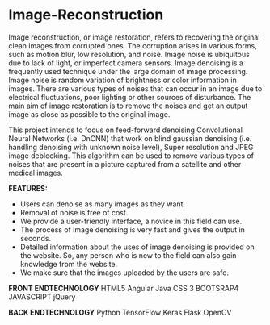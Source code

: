 # Image-Reconstruction

Image reconstruction, or image restoration, refers to recovering the original clean images from 
corrupted ones. The corruption arises in various forms, such as motion blur, low resolution, and 
noise. Image noise is ubiquitous due to lack of light, or imperfect camera sensors. Image 
denoising is a frequently used technique under the large domain of image processing.
Image noise is random variation of brightness or color information in images. There are various 
types of noises that can occur in an image due to electrical fluctuations, poor lighting or other 
sources of disturbance. The main aim of image restoration is to remove the noises and get an 
output image as close as possible to the original image. 

This project intends to focus on feed-forward denoising Convolutional Neural Networks (i.e. DnCNN) that work on blind gaussian denoising (i.e. handling denoising with unknown noise level), Super resolution and JPEG image 
deblocking. This algorithm can be used to remove various types of noises that are present in a 
picture captured from a satellite and other medical images.


**FEATURES:**
- Users can denoise as many images as they want.
- Removal of noise is free of cost.
- We provide a user-friendly interface, a novice in this field can use.
- The process of image denoising is very fast and gives the output in 
seconds.
- Detailed information about the uses of image denoising is provided 
on the website. So, any person who is new to the field can also gain 
knowledge from the website.
- We make sure that the images uploaded by the users are safe.

**FRONT ENDTECHNOLOGY**
HTML5
Angular Java
CSS 3
BOOTSRAP4
JAVASCRIPT
jQuery

**BACK ENDTECHNOLOGY**
Python
TensorFlow
Keras
Flask
OpenCV
